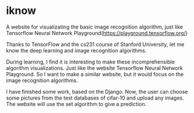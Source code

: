 # iknow
A website for visualizating the basic image recognition algorithm, just like Tensorflow Neural Network Playground(https://playground.tensorflow.org/)

Thanks to TensorFlow and the cs231 course of Stanford University, let me know the deep learning and image recognition algorithms.

During learning, I find it is interesting to make these incomprehensible algorithm visualizations. Just like the website Tensorflow Neural Network Playground. So I want to make a similar website, but it would focus on the image recognition algorithms.

I have finished some work, based on the Django. Now, the user can choose some pictures from the test databases of cifar-10 and upload any images. The website will use the set algorithm to give a prediction.
